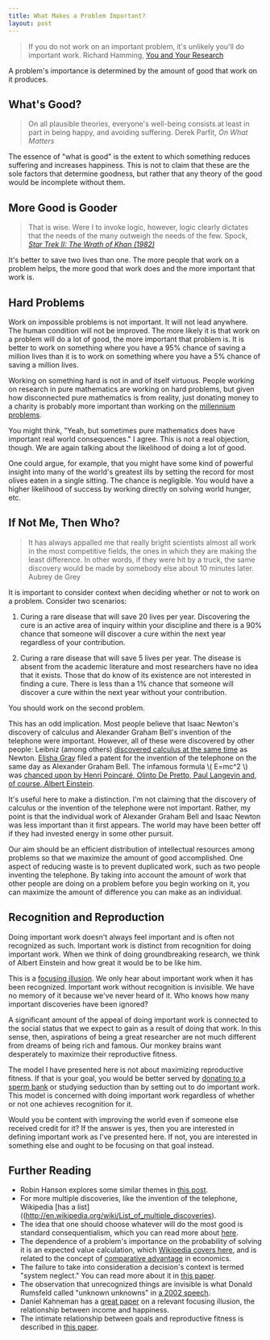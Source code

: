 ```yaml
---
title: What Makes a Problem Important?
layout: post
---
```


> If you do not work on an important problem, it's unlikely you'll do important work. 
  <span id="quote-attribute">Richard Hamming, <a href="http://www.cs.virginia.edu/~robins/YouAndYourResearch.html">You and Your Research</a></span>
  
A problem's importance is determined by the amount of good that work on it
produces. 

## What's Good?

> On all plausible theories, everyone's well-being consists at least in part in being happy, and avoiding suffering.
  <span id="quote-attribute">Derek Parfit, <em>On What Matters</em></span>
  
The essence of "what is good" is the extent to which something reduces suffering
and increases happiness. This is not to claim that these are the sole factors
that determine goodness, but rather that any theory of the good would be
incomplete without them.

## More Good is Gooder

> That is wise. Were I to invoke logic, however, logic clearly dictates that the needs of the many outweigh the needs of the few. 
  <span id="quote-attribute">Spock, <a href="http://www.imdb.com/title/tt0084726/quotes"><em>Star Trek II: The Wrath of Khan (1982)</em></a></span>

It's better to save two lives than one. The more people that
work on a problem helps, the more good that work does and the
more important that work is.

## Hard Problems

Work on impossible problems is not important. It will not lead anywhere. The
human condition will not be improved. The more likely it is that work on a
problem will do a lot of good, the more important that problem is. It is
better to work on something where you have a 95% chance of saving a million
lives than it is to work on something where you have a 5% chance of
saving a million lives.

Working on something hard is not in and of itself virtuous. People working on research in pure mathematics are working on hard
problems, but given how disconnected pure mathematics is from reality, just donating money to a charity is probably more important than working on the [millennium problems](http://www.claymath.org/library/monographs/MPPc.pdf). 

You might think, "Yeah, but sometimes pure mathematics does have important real world consequences." I
agree. This is not a real objection,
though. We are again talking about the likelihood of doing a lot of good.

One could argue, for example, that you might have some kind of
powerful insight into  many of the world's greatest ills by setting the record for most olives eaten in a single sitting. The chance is negligible. You would have a higher likelihood of success by working directly on solving world hunger, etc. 

## If Not Me, Then Who?

> It has always appalled me that really bright scientists almost all work in the most competitive fields, the ones in which they are making the least difference. In other words, if they were hit by a truck, the same discovery would be made by somebody else about 10 minutes later.
  <span id="quote-attribute">Aubrey de Grey</span>
  
It is important to consider context when deciding whether or not to work
on a problem. Consider two scenarios:

1. Curing a rare disease that will save 20 lives per year. Discovering
the cure is an active area of inquiry within your discipline and there is a 90%
chance that someone will discover a cure within the next year regardless of your
contribution.

2. Curing a rare disease that will save 5 lives per year. The disease is absent
from the academic literature and most researchers have no idea that it
exists. Those that do know of its existence are not interested in finding a
cure. There is less than a 1% chance that someone will discover a cure within
the next year without your contribution.

You should work on the second problem.

This has an odd implication. Most people believe that Isaac Newton's discovery
of calculus and Alexander Graham Bell's invention of the telephone were important. However, all of these were discovered by other people:
Leibniz (among others) [discovered calculus at the same time](http://en.wikipedia.org/wiki/History_of_calculus) as Newton.
[Elisha Gray](http://en.wikipedia.org/wiki/Elisha_Gray) filed a patent for the invention of the telephone on the same day as
Alexander Graham Bell. The infamous formula \\( E=mc^2 \\) 
was [chanced upon by Henri Poincaré, Olinto De Pretto, Paul Langevin and, of
course, Albert Einstein](http://en.wikipedia.org/wiki/E%3Dmc%C2%B2#History).

It's useful here to make a distinction. I'm not claiming that the discovery
of calculus or the invention of the telephone were not important. Rather, my
point is that the individual work of Alexander Graham Bell and Isaac Newton was
less important than it first appears. The world may have been better off if they had
invested energy in some other pursuit. 

Our aim should be an efficient distribution of intellectual resources
among problems so that we maximize the amount of good accomplished. One aspect
of reducing waste is to prevent duplicated work, such as two people inventing
the telephone. By taking into account the amount of work that other people are
doing on a problem before you begin working on it, you can maximize the amount of
difference you can make as an individual.

## Recognition and Reproduction

Doing important work doesn't always feel important and is often not recognized
as such. Important work is distinct from recognition for doing important
work. When we think of doing groundbreaking research, we think of Albert
Einstein and how great it would be to be like him.

This is a [focusing illusion](http://en.wikipedia.org/wiki/Anchoring#Focusing_effect). We only hear about important work when it has been
recognized. Important work without recognition is invisible. We have no memory of it because we've never heard of it. Who knows how many important discoveries have been ignored?

A significant amount of the appeal of doing important work is connected to the
social status that we expect to gain as a result of doing that work. In this
sense, then, aspirations of being a great researcher are not much
different from dreams of being rich and famous. Our monkey brains want
desperately to maximize their reproductive fitness.

The model I have presented here is not about maximizing reproductive fitness. If
that is your goal, you would be better served by [donating to a sperm bank](http://www.gwern.net/Ethical%20sperm%20donation) or
studying seduction than by setting out to do important work. This model is
concerned with doing important work regardless of whether or not one achieves
recognition for it. 

Would you be content with improving the
world even if someone else received credit for it? If the answer is yes, then
you are interested in defining important work as I've
presented here. If not, you are interested in something else and ought to be
focusing on that goal instead. 

## Further Reading

* Robin Hanson explores some similar themes in [this post](http://www.overcomingbias.com/2006/12/do_helping_prof.html).
* For more multiple discoveries, like the invention of the telephone, Wikipedia [has a list]((http://en.wikipedia.org/wiki/List_of_multiple_discoveries).
* The idea that one should choose whatever will do the most good is standard consequentialism, which you can read more about [here](http://plato.stanford.edu/entries/consequentialism/). 
* The dependence of a problem's importance on the probability of solving it is an expected value calculation, which [Wikipedia covers here](http://en.wikipedia.org/wiki/Expected_value), and is related to the concept of [comparative advantage](http://en.wikipedia.org/wiki/Comparative_advantage) in economics.
* The failure to take into consideration a decision's context is termed "system neglect." You can read more about it in [this paper](http://www.cepr.eu/meets/wkcn/3/3509/papers/Wu.pdf).
* The observation that unrecognized things are invisible is what Donald Rumsfeld called "unknown unknowns" in [a 2002 speech](http://en.wikipedia.org/wiki/There_are_known_knowns).
* Daniel Kahneman has a [great paper](http://weber.ucsd.edu/~aronatas/Kahneman%20et%20al%20Would%20You%20Be%20Happier%20Science-2006.pdf) on a relevant focusing illusion, the relationship between income and happiness.
* The intimate relationship between goals and reproductive fitness is described in [this paper](http://homepage.psy.utexas.edu/homepage/group/busslab/pdffiles/Evolution_Of_Happiness_2000.pdf).
